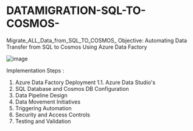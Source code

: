 # DATAMIGRATION-SQL-TO-COSMOS-
Migrate_ALL_Data_from_SQL_TO_COSMOS_
  Objective: 
 Automating Data Transfer from SQL to Cosmos Using Azure Data Factory



![image](https://github.com/Mallankur/DATAMIGRATION-SQL-TO-COSMOS-/assets/109284107/0ec7f4f8-fe06-4c6b-9729-badd0f59e072)



Implementation Steps :
1.	Azure Data Factory Deployment
1.1.	Azure Data Studio's
2.	SQL Database and Cosmos DB Configuration
3.	Data Pipeline Design
4.	Data Movement Initiatives
5.	Triggering Automation
6.	Security and Access Controls
7.	Testing and Validation

